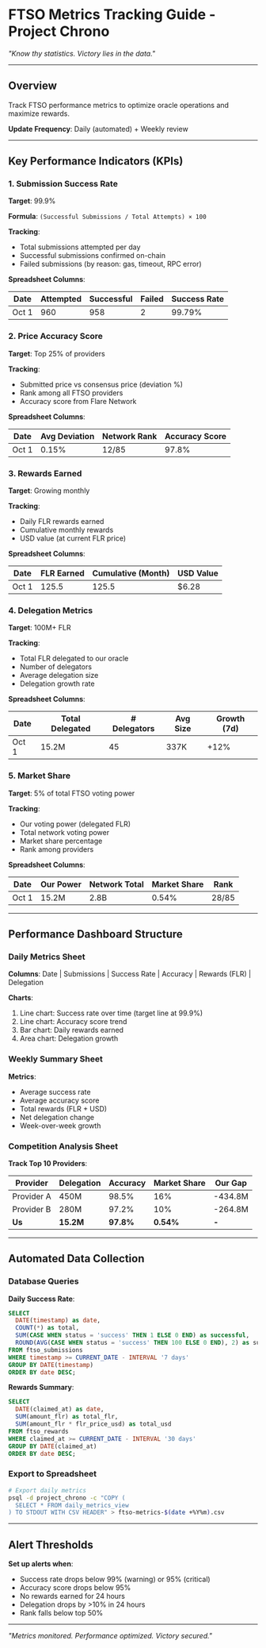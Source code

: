 # FTSO Metrics Tracking Guide - Project Chrono

*"Know thy statistics. Victory lies in the data."*

---

## Overview

Track FTSO performance metrics to optimize oracle operations and maximize rewards.

**Update Frequency**: Daily (automated) + Weekly review

---

## Key Performance Indicators (KPIs)

### 1. Submission Success Rate

**Target**: 99.9%

**Formula**: `(Successful Submissions / Total Attempts) × 100`

**Tracking**:

- Total submissions attempted per day
- Successful submissions confirmed on-chain
- Failed submissions (by reason: gas, timeout, RPC error)

**Spreadsheet Columns**:

| Date | Attempted | Successful | Failed | Success Rate |
|------|-----------|-----------|--------|--------------|
| Oct 1 | 960 | 958 | 2 | 99.79% |

### 2. Price Accuracy Score

**Target**: Top 25% of providers

**Tracking**:

- Submitted price vs consensus price (deviation %)
- Rank among all FTSO providers
- Accuracy score from Flare Network

**Spreadsheet Columns**:

| Date | Avg Deviation | Network Rank | Accuracy Score |
|------|---------------|--------------|----------------|
| Oct 1 | 0.15% | 12/85 | 97.8% |

### 3. Rewards Earned

**Target**: Growing monthly

**Tracking**:

- Daily FLR rewards earned
- Cumulative monthly rewards
- USD value (at current FLR price)

**Spreadsheet Columns**:

| Date | FLR Earned | Cumulative (Month) | USD Value |
|------|-----------|-------------------|-----------|
| Oct 1 | 125.5 | 125.5 | $6.28 |

### 4. Delegation Metrics

**Target**: 100M+ FLR

**Tracking**:

- Total FLR delegated to our oracle
- Number of delegators
- Average delegation size
- Delegation growth rate

**Spreadsheet Columns**:

| Date | Total Delegated | # Delegators | Avg Size | Growth (7d) |
|------|----------------|--------------|----------|-------------|
| Oct 1 | 15.2M | 45 | 337K | +12% |

### 5. Market Share

**Target**: 5% of total FTSO voting power

**Tracking**:

- Our voting power (delegated FLR)
- Total network voting power
- Market share percentage
- Rank among providers

**Spreadsheet Columns**:

| Date | Our Power | Network Total | Market Share | Rank |
|------|-----------|--------------|--------------|------|
| Oct 1 | 15.2M | 2.8B | 0.54% | 28/85 |

---

## Performance Dashboard Structure

### Daily Metrics Sheet

**Columns**: Date | Submissions | Success Rate | Accuracy | Rewards (FLR) | Delegation

**Charts**:

1. Line chart: Success rate over time (target line at 99.9%)
2. Line chart: Accuracy score trend
3. Bar chart: Daily rewards earned
4. Area chart: Delegation growth

### Weekly Summary Sheet

**Metrics**:

- Average success rate
- Average accuracy score
- Total rewards (FLR + USD)
- Net delegation change
- Week-over-week growth

### Competition Analysis Sheet

**Track Top 10 Providers**:

| Provider | Delegation | Accuracy | Market Share | Our Gap |
|----------|-----------|----------|--------------|---------|
| Provider A | 450M | 98.5% | 16% | -434.8M |
| Provider B | 280M | 97.2% | 10% | -264.8M |
| **Us** | **15.2M** | **97.8%** | **0.54%** | **-** |

---

## Automated Data Collection

### Database Queries

**Daily Success Rate**:

```sql
SELECT 
  DATE(timestamp) as date,
  COUNT(*) as total,
  SUM(CASE WHEN status = 'success' THEN 1 ELSE 0 END) as successful,
  ROUND(AVG(CASE WHEN status = 'success' THEN 100 ELSE 0 END), 2) as success_rate
FROM ftso_submissions
WHERE timestamp >= CURRENT_DATE - INTERVAL '7 days'
GROUP BY DATE(timestamp)
ORDER BY date DESC;
```

**Rewards Summary**:

```sql
SELECT 
  DATE(claimed_at) as date,
  SUM(amount_flr) as total_flr,
  SUM(amount_flr * flr_price_usd) as total_usd
FROM ftso_rewards
WHERE claimed_at >= CURRENT_DATE - INTERVAL '30 days'
GROUP BY DATE(claimed_at)
ORDER BY date DESC;
```

### Export to Spreadsheet

```bash
# Export daily metrics
psql -d project_chrono -c "COPY (
  SELECT * FROM daily_metrics_view
) TO STDOUT WITH CSV HEADER" > ftso-metrics-$(date +%Y%m).csv
```

---

## Alert Thresholds

**Set up alerts when**:

- Success rate drops below 99% (warning) or 95% (critical)
- Accuracy score drops below 95%
- No rewards earned for 24 hours
- Delegation drops by >10% in 24 hours
- Rank falls below top 50%

---

*"Metrics monitored. Performance optimized. Victory secured."*
